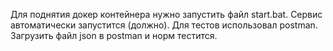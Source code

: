 Для поднятия докер контейнера нужно запустить файл start.bat.
Сервис автоматически запустится (должно).
Для тестов использовал postman. Загрузить файл json в postman и норм тестится.
